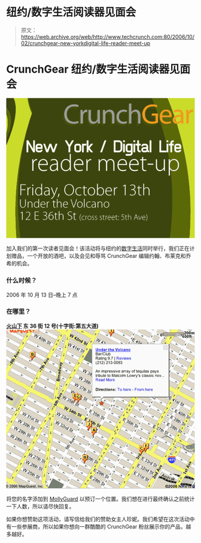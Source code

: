 # 纽约/数字生活阅读器见面会

> 原文：<https://web.archive.org/web/http://www.techcrunch.com:80/2006/10/02/crunchgear-new-yorkdigital-life-reader-meet-up>

# CrunchGear 纽约/数字生活阅读器见面会

![](img/aa0a8c51703686f60d0f2d63649c0ef8.png)

加入我们的第一次读者见面会！该活动将与纽约的[数字生活](https://web.archive.org/web/20130627213022/http://www.digitallife.com/flash.html)同时举行，我们正在计划赠品，一个开放的酒吧，以及会见和辱骂 CrunchGear 编辑约翰、布莱克和乔希的机会。

### 什么时候？

2006 年 10 月 13 日–晚上 7 点

### 在哪里？

**[火山下](https://web.archive.org/web/20130627213022/http://newyork.citysearch.com/profile/11408274/new_york_ny/under_the_volcano.html)
东 36 街 12 号(十字街:第五大道)**
![](img/3871db161a914c818e5072cf56c75636.png)

将您的名字添加到 [MollyGuard](https://web.archive.org/web/20130627213022/http://crunchgearnymeetup.mollyguard.com/) 以预订一个位置。我们想在进行最终确认之前统计一下人数，所以请尽快回复。

如果你想赞助这项活动，请写信给我们的赞助女主人珍妮。我们希望在这次活动中有一些参展商，所以如果你想向一群酷酷的 CrunchGear 粉丝展示你的产品，越多越好。